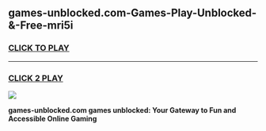 
## games-unblocked.com-Games-Play-Unblocked-&-Free-mri5i
<h3>
<a href="https://premium76.site?title=games-unblocked.com&ref=24A">CLICK TO PLAY</a></h3>
<hr>

<h3>
<a href="https://premium76.site?title=games-unblocked.com&ref=24A">CLICK 2 PLAY</a>
  
</h3>

<a href="https://premium76.site?title=games-unblocked.com&ref=24A"><img src="https://clearcache.store/games.png"></a>


**games-unblocked.com games unblocked: Your Gateway to Fun and Accessible Online Gaming**
